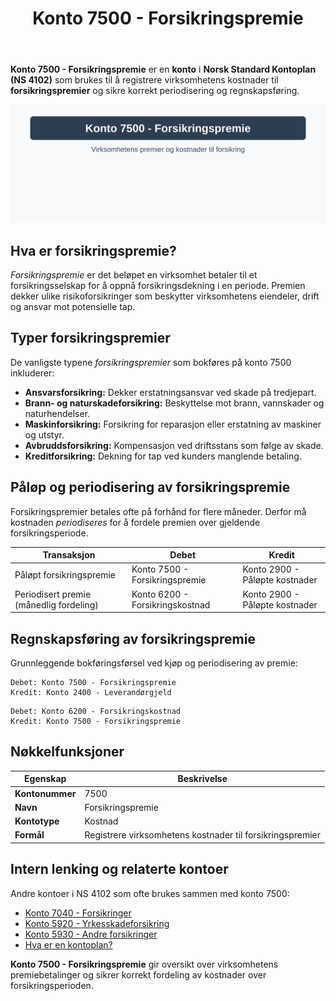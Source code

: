 ﻿---
title: "Konto 7500 - Forsikringspremie"
seoTitle: "7500-forsikringspremie"
description: '**Konto 7500 - Forsikringspremie** er en **konto** i **Norsk Standard Kontoplan (NS 4102)** som brukes til å registrere virksomhetens kostnader til **forsikri...'
---

**Konto 7500 - Forsikringspremie** er en **konto** i **Norsk Standard Kontoplan (NS 4102)** som brukes til å registrere virksomhetens kostnader til **forsikringspremier** og sikre korrekt periodisering og regnskapsføring.

![Illustrasjon av konto 7500 Forsikringspremie](7500-forsikringspremie-image.svg)

## Hva er forsikringspremie?

*Forsikringspremie* er det beløpet en virksomhet betaler til et forsikringsselskap for å oppnå forsikringsdekning i en periode. Premien dekker ulike risikoforsikringer som beskytter virksomhetens eiendeler, drift og ansvar mot potensielle tap.

## Typer forsikringspremier

De vanligste typene *forsikringspremier* som bokføres på konto 7500 inkluderer:

* **Ansvarsforsikring:** Dekker erstatningsansvar ved skade på tredjepart.
* **Brann- og naturskadeforsikring:** Beskyttelse mot brann, vannskader og naturhendelser.
* **Maskinforsikring:** Forsikring for reparasjon eller erstatning av maskiner og utstyr.
* **Avbruddsforsikring:** Kompensasjon ved driftsstans som følge av skade.
* **Kreditforsikring:** Dekning for tap ved kunders manglende betaling.

## Påløp og periodisering av forsikringspremie

Forsikringspremier betales ofte på forhånd for flere måneder. Derfor må kostnaden *periodiseres* for å fordele premien over gjeldende forsikringsperiode.

| Transaksjon                             | Debet                            | Kredit                         |
|-----------------------------------------|----------------------------------|--------------------------------|
| Påløpt forsikringspremie                | Konto 7500 - Forsikringspremie   | Konto 2900 - Påløpte kostnader |
| Periodisert premie (månedlig fordeling) | Konto 6200 - Forsikringskostnad  | Konto 2900 - Påløpte kostnader |

## Regnskapsføring av forsikringspremie

Grunnleggende bokføringsførsel ved kjøp og periodisering av premie:

```
Debet: Konto 7500 - Forsikringspremie
Kredit: Konto 2400 - Leverandørgjeld
```

```
Debet: Konto 6200 - Forsikringskostnad
Kredit: Konto 7500 - Forsikringspremie
```

## Nøkkelfunksjoner

| Egenskap         | Beskrivelse                                                    |
|------------------|----------------------------------------------------------------|
| **Kontonummer**   | 7500                                                           |
| **Navn**          | Forsikringspremie                                             |
| **Kontotype**     | Kostnad                                                       |
| **Formål**        | Registrere virksomhetens kostnader til forsikringspremier    |

## Intern lenking og relaterte kontoer

Andre kontoer i NS 4102 som ofte brukes sammen med konto 7500:

* [Konto 7040 - Forsikringer](/blogs/kontoplan/7040-forsikringer "Konto 7040 - Forsikringer")
* [Konto 5920 - Yrkesskadeforsikring](/blogs/kontoplan/5920-yrkesskadeforsikring "Konto 5920 - Yrkesskadeforsikring")
* [Konto 5930 - Andre forsikringer](/blogs/kontoplan/5930-andre-forsikringer "Konto 5930 - Andre forsikringer")
* [Hva er en kontoplan?](/blogs/regnskap/hva-er-kontoplan "Hva er en kontoplan? Komplett guide til kontoplaner i norsk regnskap")

**Konto 7500 - Forsikringspremie** gir oversikt over virksomhetens premiebetalinger og sikrer korrekt fordeling av kostnader over forsikringsperioden.






